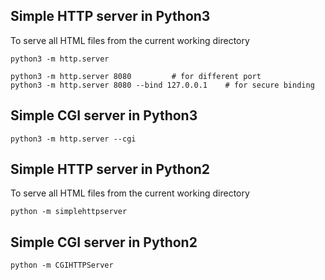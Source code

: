 ## Simple HTTP server in Python3

To serve all HTML files from the current working directory

    python3 -m http.server

    python3 -m http.server 8080			# for different port
    python3 -m http.server 8080 --bind 127.0.0.1	# for secure binding


## Simple CGI server in Python3

    python3 -m http.server --cgi

## Simple HTTP server in Python2

To serve all HTML files from the current working directory

    python -m simplehttpserver

## Simple CGI server in Python2

    python -m CGIHTTPServer
